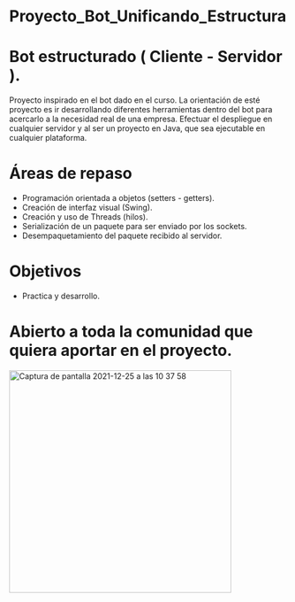 # Proyecto_Bot_Unificando_Estructura
# Bot estructurado ( Cliente - Servidor ).
Proyecto inspirado en el bot dado en el curso.
La orientación de esté proyecto es ir desarrollando diferentes herramientas dentro del bot para acercarlo a la necesidad real de una empresa. Efectuar el despliegue 
en cualquier servidor y al ser un proyecto en Java, que sea ejecutable en cualquier plataforma.

# Áreas de repaso
- Programación orientada a objetos (setters - getters).
- Creación de interfaz visual (Swing).
- Creación y uso de Threads (hilos).
- Serialización de un paquete para ser enviado por los sockets.
- Desempaquetamiento del paquete recibido al servidor.

# Objetivos
- Practica y desarrollo.

# Abierto a toda la comunidad que quiera aportar en el proyecto.
<img width="402" alt="Captura de pantalla 2021-12-25 a las 10 37 58" src="https://user-images.githubusercontent.com/67976795/147382309-b1407fea-5872-48f8-b39e-248ec812ea83.png">
